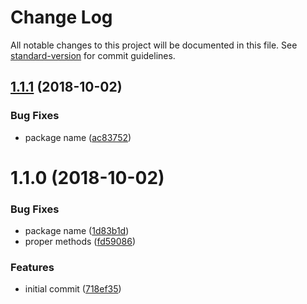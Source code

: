 # Change Log

All notable changes to this project will be documented in this file. See [standard-version](https://github.com/conventional-changelog/standard-version) for commit guidelines.

<a name="1.1.1"></a>
## [1.1.1](https://github.com/ShyykoSerhiy/spotify-common/compare/v1.1.0...v1.1.1) (2018-10-02)


### Bug Fixes

* package name ([ac83752](https://github.com/ShyykoSerhiy/spotify-common/commit/ac83752))



<a name="1.1.0"></a>
# 1.1.0 (2018-10-02)


### Bug Fixes

* package name ([1d83b1d](https://github.com/ShyykoSerhiy/spotify-common/commit/1d83b1d))
* proper methods ([fd59086](https://github.com/ShyykoSerhiy/spotify-common/commit/fd59086))


### Features

* initial commit ([718ef35](https://github.com/ShyykoSerhiy/spotify-common/commit/718ef35))
